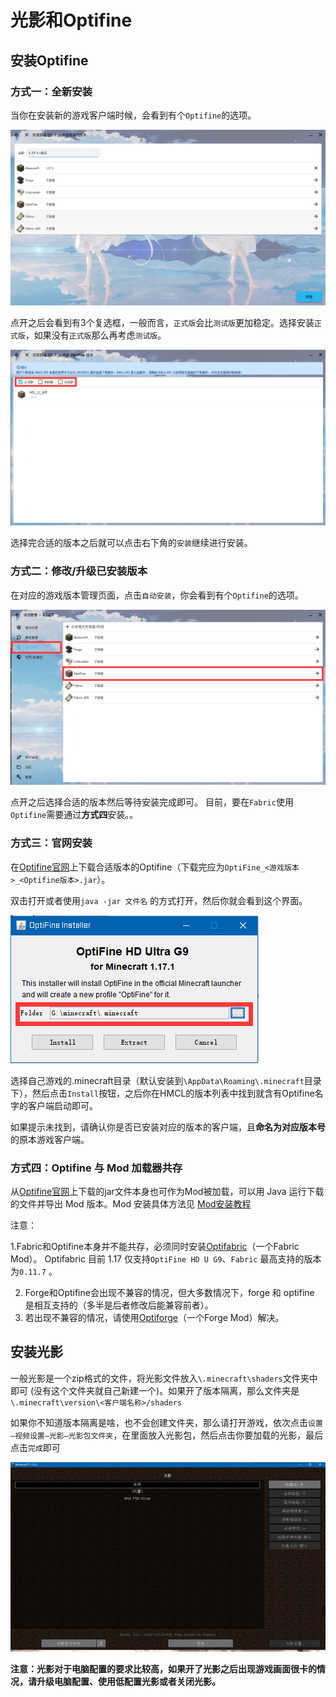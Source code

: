 # 光影和Optifine

## 安装Optifine

### 方式一：全新安装

当你在安装新的游戏客户端时候，会看到有个`Optifine`的选项。

![optifine_install](assets/img/docs/install_optifine/optifine_install.png)

点开之后会看到有3个复选框，一般而言，`正式版`会比`测试版`更加稳定。选择安装`正式版`，如果没有`正式版`那么再考虑`测试版`。

![select_optifine](assets/img/docs/install_optifine/select_optifine.png)

选择完合适的版本之后就可以点击右下角的`安装`继续进行安装。

### 方式二：修改/升级已安装版本

在对应的游戏版本管理页面，点击`自动安装`，你会看到有个`Optifine`的选项。

![install_auto](assets/img/docs/install_optifine/install_auto-16338577874692.png)

点开之后选择合适的版本然后等待安装完成即可。
目前，要在`Fabric`使用`Optifine`需要通过**方式四**安装。。

### 方式三：官网安装

在[Optifine官网](https://www.optifine.net/)上下载合适版本的Optifine（下载完应为`OptiFine_<游戏版本>_<Optifine版本>.jar`）。

双击打开或者使用`java -jar 文件名` 的方式打开，然后你就会看到这个界面。

![change_path](assets/img/docs/install_optifine/change_path.png)

选择自己游戏的.minecraft目录（默认安装到`\AppData\Roaming\.minecraft`目录下），然后点击`Install`按钮，之后你在HMCL的版本列表中找到就含有Optifine名字的客户端启动即可。

如果提示未找到，请确认你是否已安装对应的版本的客户端，且**命名为对应版本号**的原本游戏客户端。

### 方式四：Optifine 与 Mod 加载器共存

从[Optifine官网](https://www.optifine.net/)上下载的jar文件本身也可作为Mod被加载，可以用 Java 运行下载的文件并导出 Mod 版本。Mod 安装具体方法见 [Mod安装教程](auto-installing.html)

注意：

1.Fabric和Optifine本身并不能共存，必须同时安装[Optifabric](https://www.curseforge.com/minecraft/mc-mods/optifabric)（一个Fabric Mod）。
  Optifabric 目前 1.17 仅支持`OptiFine HD U G9`、`Fabric` 最高支持的版本为`0.11.7` 。

2. Forge和Optifine会出现不兼容的情况，但大多数情况下，forge 和 optifine 是相互支持的（多半是后者修改后能兼容前者）。
3. 若出现不兼容的情况，请使用[Optiforge](https://www.curseforge.com/minecraft/mc-mods/optiforge)（一个Forge Mod）解决。

## 安装光影

一般光影是一个zip格式的文件，将光影文件放入`\.minecraft\shaders`文件夹中即可 (没有这个文件夹就自己新建一个)。如果开了版本隔离，那么文件夹是`\.minecraft\version\<客户端名称>/shaders`

如果你不知道版本隔离是啥，也不会创建文件夹，那么请打开游戏，依次点击`设置—视频设置—光影—光影包文件夹`，在里面放入光影包，然后点击你要加载的光影，最后点击`完成`即可

![shaders_setting](assets/img/docs/install_optifine/shaders_setting.png)

**注意：光影对于电脑配置的要求比较高，如果开了光影之后出现游戏画面很卡的情况，请升级电脑配置、使用低配置光影或者关闭光影。**

